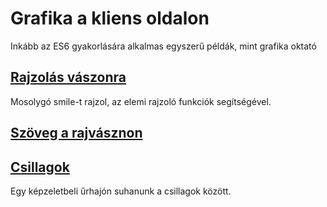 # Grafika a kliens oldalon
Inkább az ES6 gyakorlására alkalmas egyszerű példák, mint grafika oktató

## [Rajzolás vászonra](./bezier/)
Mosolygó smile-t rajzol, az elemi rajzoló funkciók segítségével.

## [Szöveg a rajvásznon](./contextText/)

## [Csillagok](./csillagok/)
Egy képzeletbeli űrhajón suhanunk a csillagok között.